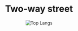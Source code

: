 <div align="center"> 
  
  <h1> Two-way street </h1>

![Top Langs](https://github-readme-stats.vercel.app/api/top-langs/?username=komandod&layout=compact)

</div>
